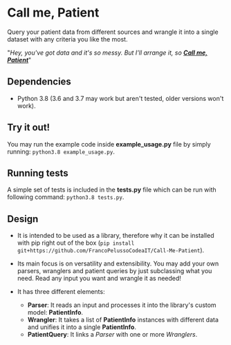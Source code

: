 # Call me, Patient

Query your patient data from different sources and wrangle it into a single dataset with any criteria you like the most.

"*Hey, you've got data and it's so messy.*
*But I'll arrange it, so **[Call me, Patient](https://www.youtube.com/watch?v=fWNaR-rxAic)***"



## Dependencies

* Python 3.8 (3.6 and 3.7 may work but aren't tested, older versions won't work).


## Try it out!

You may run the example code inside **example_usage.py** file by simply running: `python3.8 example_usage.py`.


## Running tests

A simple set of tests is included in the **tests.py** file which can be run with following command: `python3.8 tests.py`.


## Design

* It is intended to be used as a library, therefore why it can be installed with pip right out of the box (`pip install git+https://github.com/FrancoPelussoCodeaIT/Call-Me-Patient`).

* Its main focus is on versatility and extensibility. You may add your own parsers, wranglers and patient queries by just subclassing what you need. Read any input you want and wrangle it as needed!

* It has three different elements:
    * **Parser**: It reads an input and processes it into the library's custom model: **PatientInfo**.
    * **Wrangler**: It takes a list of **PatientInfo** instances with different data and unifies it into a single **PatientInfo**.
    * **PatientQuery**: It links a *Parser* with one or more *Wranglers*.
